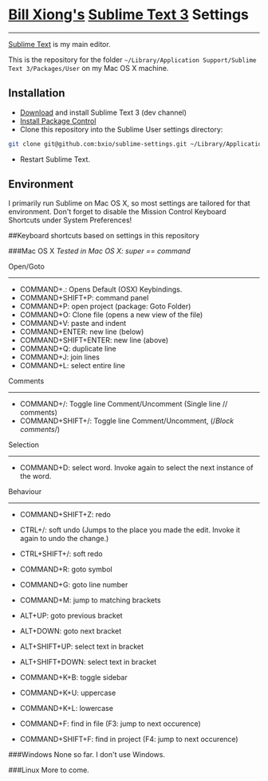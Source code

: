 # [Bill Xiong's](http://billxiong.com) [Sublime Text 3](http://www.sublimetext.com/3) Settings
---------------------

[Sublime Text](http://www.sublimetext.com/) is my main editor.

This is the repository for the folder `~/Library/Application Support/Sublime Text 3/Packages/User` on my Mac OS X machine.

## Installation
* [Download][1] and install Sublime Text 3 (dev channel)
* [Install Package Control][2]
* Clone this repository into the Sublime User settings directory:

```sh
git clone git@github.com:bxio/sublime-settings.git ~/Library/Application Support/Sublime Text 3/Packages/User
```

* Restart Sublime Text.

## Environment
I primarily run Sublime on Mac OS X, so most settings are
tailored for that environment. Don't forget to disable the Mission Control Keyboard Shortcuts under System Preferences!

##Keyboard shortcuts based on settings in this repository

###Mac OS X
*Tested in Mac OS X: super == command*

Open/Goto
_________
- COMMAND+.: Opens Default (OSX) Keybindings.
- COMMAND+SHIFT+P: command panel
- COMMAND+P: open project (package: Goto Folder)
- COMMAND+O: Clone file (opens a new view of the file)
- COMMAND+V: paste and indent
- COMMAND+ENTER: new line (below)
- COMMAND+SHIFT+ENTER: new line (above)
- COMMAND+Q: duplicate line
- COMMAND+J: join lines
- COMMAND+L: select entire line

Comments
_________
- COMMAND+/: Toggle line Comment/Uncomment (Single line // comments)
- COMMAND+SHIFT+/: Toggle line Comment/Uncomment, (/*Block comments*/)

Selection
_________
- COMMAND+D: select word. Invoke again to select the next instance of the word.

Behaviour
_________
- COMMAND+SHIFT+Z: redo

- CTRL+/: soft undo (Jumps to the place you made the edit. Invoke it again to undo the change.)
- CTRL+SHIFT+/: soft redo

- COMMAND+R: goto symbol
- COMMAND+G: goto line number
- COMMAND+M: jump to matching brackets

- ALT+UP: goto previous bracket
- ALT+DOWN: goto next bracket
- ALT+SHIFT+UP: select text in bracket
- ALT+SHIFT+DOWN: select text in bracket

- COMMAND+K+B: toggle sidebar
- COMMAND+K+U: uppercase
- COMMAND+K+L: lowercase

- COMMAND+F: find in file (F3: jump to next occurence)
- COMMAND+SHIFT+F: find in project (F4: jump to next occurence)

###Windows
None so far. I don't use Windows.

###Linux
More to come.

[1]: http://www.sublimetext.com/dev "Sublimte Text 3 - Dev Builds"
[2]: http://wbond.net/sublime_packages/package_control/installation "Package Control Installation"
